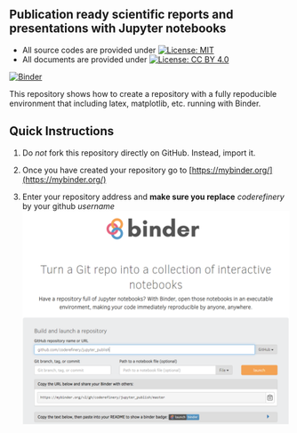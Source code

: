 ## Publication ready scientific reports and presentations with Jupyter notebooks


- All source codes are provided under [![License: MIT](https://img.shields.io/badge/License-MIT-yellow.svg)](https://opensource.org/licenses/MIT)
- All documents are provided under 
[![License: CC BY 4.0](https://img.shields.io/badge/License-CC%20BY%204.0-lightgrey.svg)](https://creativecommons.org/licenses/by/4.0/)

[![Binder](https://mybinder.org/badge_logo.svg)](https://mybinder.org/v2/gh/coderefinery/jupyter_publish/master?urlpath=lab/tree/index.ipynb)

This repository shows how to create a repository with a fully repoducible environment that including latex, matplotlib, etc. running with Binder. 


## Quick Instructions

1.  Do *not* fork this repository directly on GitHub.
    Instead, import it.

2.  Once you have created your repository go to [https://mybinder.org/](https://mybinder.org/)

3.  Enter your repository address and **make sure you replace** *coderefinery* by your github *username*
    ![Import repository in Binder](img/coderefinery_binder.png)
